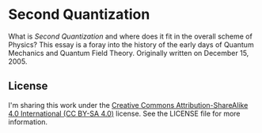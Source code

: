 # Second Quantization

What is _Second Quantization_ and where does it fit in the overall scheme of Physics? This essay is a foray into the history of the early days of Quantum Mechanics and Quantum Field Theory. Originally written on December 15, 2005.

## License

I'm sharing this work under the [Creative Commons Attribution-ShareAlike 4.0 International (CC BY-SA 4.0)](http://creativecommons.org/licenses/by-sa/4.0/) license. See the LICENSE file for more information.
